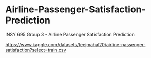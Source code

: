 # Airline-Passenger-Satisfaction-Prediction
INSY 695 Group 3 - Airline Passenger Satisfaction Prediction 

https://www.kaggle.com/datasets/teejmahal20/airline-passenger-satisfaction?select=train.csv

